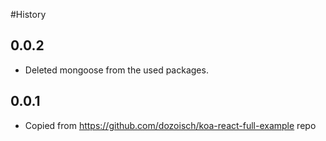 #History

## 0.0.2
 - Deleted mongoose from the used packages.

## 0.0.1
 - Copied from https://github.com/dozoisch/koa-react-full-example repo
